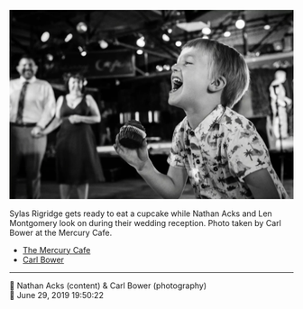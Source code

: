 ![Sylas Rigridge gets ready to eat a cupcake](assets/caea86254d03f1fccd7f87a94081a8ce.webp)

Sylas Rigridge gets ready to eat a cupcake while Nathan Acks and Len Montgomery look on during their wedding reception. Photo taken by Carl Bower at the Mercury Cafe.

* [The Mercury Cafe](http://mercurycafe.com)
* [Carl Bower](https://carlbowerphotos.com)

- - - -

<span aria-hidden="true">👥</span> Nathan Acks (content) & Carl Bower (photography)  
<span aria-hidden="true">📅</span> June 29, 2019 19:50:22
